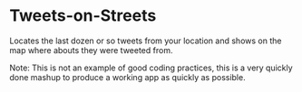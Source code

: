 Tweets-on-Streets
=================

Locates the last dozen or so tweets from your location and shows on the map where abouts they were tweeted from.

Note: This is not an example of good coding practices, this is a very quickly done mashup to produce a working app as quickly as possible.
